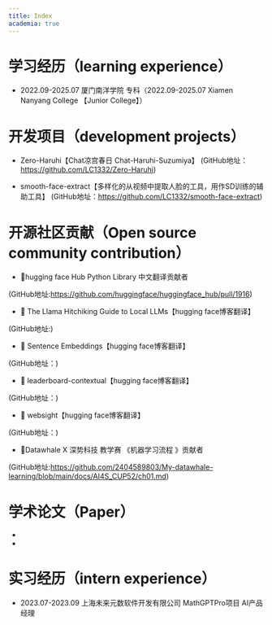 ```yaml
---
title: Index
academia: true
---
```

# 学习经历（learning experience）

- 2022.09-2025.07 厦门南洋学院 专科（2022.09-2025.07 Xiamen Nanyang College 【Junior College】）

# 开发项目（development projects）

- Zero-Haruhi【Chat凉宫春日 Chat-Haruhi-Suzumiya】
(GitHub地址：https://github.com/LC1332/Zero-Haruhi)

- smooth-face-extract【多样化的从视频中提取人脸的工具，用作SD训练的辅助工具】
(GitHub地址：https://github.com/LC1332/smooth-face-extract)


# 开源社区贡献（Open source community contribution）

- 🤗hugging face Hub Python Library  中文翻译贡献者

(GitHub地址:https://github.com/huggingface/huggingface_hub/pull/1916)

- 🤗 The Llama Hitchiking Guide to Local LLMs【hugging  face博客翻译】

(GitHub地址:)

- 🤗 Sentence Embeddings【hugging  face博客翻译】

(GitHub地址：)

- 🤗 leaderboard-contextual【hugging  face博客翻译】

(GitHub地址：)

- 🤗 websight【hugging  face博客翻译】

(GitHub地址：)

- 🐋Datawhale X 深势科技 教学赛 《机器学习流程 》贡献者  

(GitHub地址:https://github.com/2404589803/My-datawhale-learning/blob/main/docs/AI4S_CUP52/ch01.md)

# 学术论文（Paper）

- 

- 

# 实习经历（intern experience）

- 2023.07-2023.09  上海未来元数软件开发有限公司  MathGPTPro项目 AI产品经理

